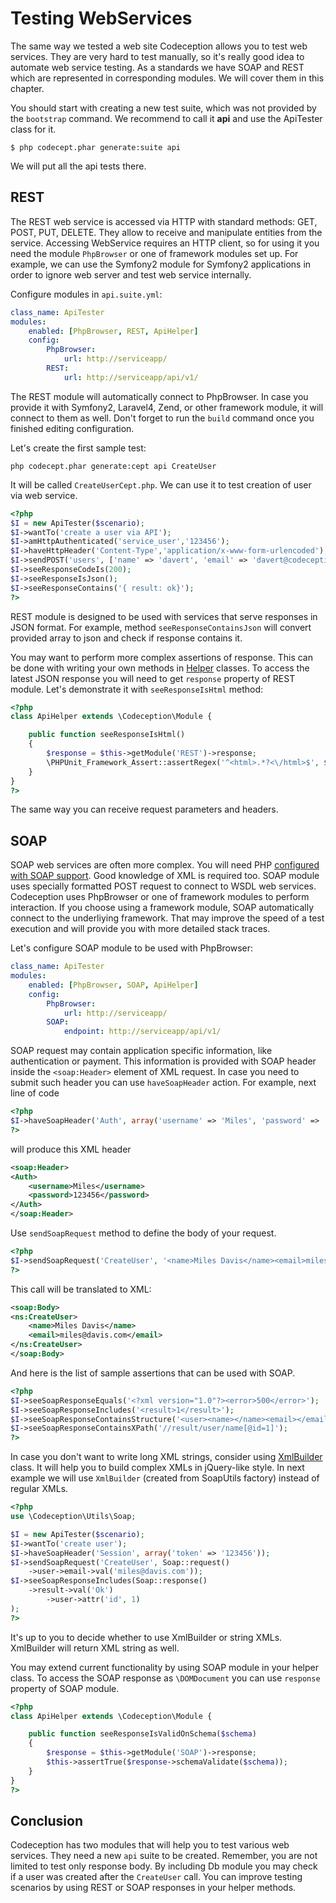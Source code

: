 # Testing WebServices

The same way we tested a web site Codeception allows you to test web services. They are very hard to test manually, so it's really good idea to automate web service testing. As a standards we have SOAP and REST which are represented in corresponding modules. We will cover them in this chapter.

You should start with creating a new test suite, which was not provided by the `bootstrap` command. We recommend to call it **api** and use the ApiTester class for it.

```
$ php codecept.phar generate:suite api
```

We will put all the api tests there.

## REST

The REST web service is accessed via HTTP with standard methods: GET, POST, PUT, DELETE. They allow to receive and manipulate entities from the service. Accessing WebService requires an HTTP client, so for using it you need the module `PhpBrowser` or one of framework modules set up. For example, we can use the Symfony2 module for Symfony2 applications in order to ignore web server and test web service internally.

Configure modules in `api.suite.yml`:

``` yaml
class_name: ApiTester
modules:
    enabled: [PhpBrowser, REST, ApiHelper]
    config:
		PhpBrowser:
			url: http://serviceapp/
		REST:
		    url: http://serviceapp/api/v1/
```

The REST module will automatically connect to PhpBrowser. In case you provide it with Symfony2, Laravel4, Zend, or other framework module, it will connect to them as well. Don't forget to run the `build` command once you finished editing configuration.

Let's create the first sample test:

```
php codecept.phar generate:cept api CreateUser
```

It will be called `CreateUserCept.php`. We can use it to test creation of user via web service.

```php
<?php
$I = new ApiTester($scenario);
$I->wantTo('create a user via API');
$I->amHttpAuthenticated('service_user','123456');
$I->haveHttpHeader('Content-Type','application/x-www-form-urlencoded');
$I->sendPOST('users', ['name' => 'davert', 'email' => 'davert@codeception.com']);
$I->seeResponseCodeIs(200);
$I->seeResponseIsJson();
$I->seeResponseContains('{ result: ok}');
?>
```

REST module is designed to be used with services that serve responses in JSON format. For example, method `seeResponseContainsJson` will convert provided array to json and check if response contains it.

You may want to perform more complex assertions of response. This can be done with writing your own methods in [Helper](http://codeception.com/docs/03-Modules#helpers) classes. To access the latest JSON response you will need to get `response` property of REST module. Let's demonstrate it with `seeResponseIsHtml` method:

```php
<?php
class ApiHelper extends \Codeception\Module {

	public function seeResponseIsHtml()
	{
		$response = $this->getModule('REST')->response;
		\PHPUnit_Framework_Assert::assertRegex('^<html>.*?<\/html>$', $response);
	}
}
?>
```

The same way you can receive request parameters and headers.

## SOAP

SOAP web services are often more complex. You will need PHP [configured with SOAP support](http://php.net/manual/en/soap.installation.php). Good knowledge of XML is required too. SOAP module uses specially formatted POST request to connect to WSDL web services. Codeception uses PhpBrowser or one of framework modules to perform interaction. If you choose using a framework module, SOAP automatically connect to the underliying framework. That may improve the speed of a test execution and will provide you with more detailed stack traces.

Let's configure SOAP module to be used with PhpBrowser:

``` yaml
class_name: ApiTester
modules:
    enabled: [PhpBrowser, SOAP, ApiHelper]
    config:
		PhpBrowser:
			url: http://serviceapp/
		SOAP:
		    endpoint: http://serviceapp/api/v1/
```

SOAP request may contain application specific information, like authentication or payment. This information is provided with SOAP header inside the `<soap:Header>` element of XML request. In case you need to submit such header you can use `haveSoapHeader` action. For example, next line of code

```php
<?php
$I->haveSoapHeader('Auth', array('username' => 'Miles', 'password' => '123456'));
?>
```
will produce this XML header

```xml
<soap:Header>
<Auth>
	<username>Miles</username>
	<password>123456</password>
</Auth>
</soap:Header>
```

Use `sendSoapRequest` method to define the body of your request.

```php
<?php
$I->sendSoapRequest('CreateUser', '<name>Miles Davis</name><email>miles@davis.com</email>');
?>
```

This call will be translated to XML:

```xml
<soap:Body>
<ns:CreateUser>
	<name>Miles Davis</name>
	<email>miles@davis.com</email>
</ns:CreateUser>
</soap:Body>
```

And here is the list of sample assertions that can be used with SOAP.

```php
<?php
$I->seeSoapResponseEquals('<?xml version="1.0"?><error>500</error>');
$I->seeSoapResponseIncludes('<result>1</result>');
$I->seeSoapResponseContainsStructure('<user><name></name><email></email>');
$I->seeSoapResponseContainsXPath('//result/user/name[@id=1]');
?>
```

In case you don't want to write long XML strings, consider using [XmlBuilder](http://codeception.com/docs/reference/xmlbuilder) class. It will help you to build complex XMLs in jQuery-like style.
In next example we will use `XmlBuilder` (created from SoapUtils factory) instead of regular XMLs.

```php
<?php
use \Codeception\Utils\Soap;

$I = new ApiTester($scenario);
$I->wantTo('create user');
$I->haveSoapHeader('Session', array('token' => '123456'));
$I->sendSoapRequest('CreateUser', Soap::request()
	->user->email->val('miles@davis.com'));
$I->seeSoapResponseIncludes(Soap::response()
	->result->val('Ok')
		->user->attr('id', 1)
);
?>
```

It's up to you to decide whether to use XmlBuilder or string XMLs. XmlBuilder will return XML string as well.

You may extend current functionality by using SOAP module in your helper class. To access the SOAP response as `\DOMDocument` you can use `response` property of SOAP module.

```php
<?php
class ApiHelper extends \Codeception\Module {

	public function seeResponseIsValidOnSchema($schema)
	{
		$response = $this->getModule('SOAP')->response;
		$this->assertTrue($response->schemaValidate($schema));
	}
}
?>
```

## Conclusion

Codeception has two modules that will help you to test various web services. They need a new `api` suite to be created. Remember, you are not limited to test only response body. By including Db module you may check if a user was created after the `CreateUser` call. You can improve testing scenarios by using REST or SOAP responses in your helper methods.